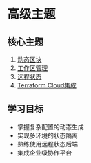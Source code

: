 # 高级主题

## 核心主题
1. [动态区块](动态区块.md)
2. [工作区管理](工作区管理.md)
3. [远程状态](远程状态.md)
4. [Terraform Cloud集成](Terraform-Cloud集成.md)

## 学习目标
- 掌握复杂配置的动态生成
- 实现多环境的状态隔离
- 熟练使用远程状态后端
- 集成企业级协作平台